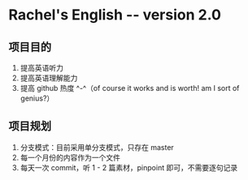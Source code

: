 # Rachel's English -- version 2.0

## 项目目的
1. 提高英语听力
2. 提高英语理解能力
3. 提高 github 热度 ^-^（of course it works and is worth! am I sort of genius?）

## 项目规划
1. 分支模式：目前采用单分支模式，只存在 master
2. 每一个月份的内容作为一个文件
3. 每天一次 commit，听 1 - 2 篇素材，pinpoint 即可，不需要逐句记录
